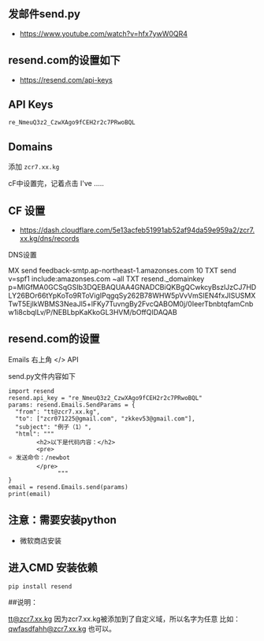 ## 发邮件send.py

- https://www.youtube.com/watch?v=hfx7ywW0QR4

## resend.com的设置如下 

- https://resend.com/api-keys

## API Keys

`re_NmeuQ3z2_CzwXAgo9fCEH2r2c7PRwoBQL`

## Domains

添加  `zcr7.xx.kg`

cF中设置完，记着点击 I've .....

## CF 设置

- https://dash.cloudflare.com/5e13acfeb51991ab52af94da59e959a2/zcr7.xx.kg/dns/records

DNS设置

MX  send   feedback-smtp.ap-northeast-1.amazonses.com   10
TXT send   v=spf1 include:amazonses.com ~all
TXT resend._domainkey  
p=MIGfMA0GCSqGSIb3DQEBAQUAA4GNADCBiQKBgQCwkcyBszlJzCJ7HDLY26BOr66tYpKoTo9RToVigIPqgqSy262B78WHW5pVvVmSIEN4fxJISUSMXTwT5EjIkWBMS3NeaJl5+lFKy7TuvngBy2FvcQABOM0j/0IeerTbnbtqfamCnbw1i8cbqlLv/P/NEBLbpKaKkoGL3HVM/bOffQIDAQAB

## resend.com的设置

Emails
右上角  </> API

send.py文件内容如下 

```
import resend
resend.api_key = "re_NmeuQ3z2_CzwXAgo9fCEH2r2c7PRwoBQL"
params: resend.Emails.SendParams = {
  "from": "tt@zcr7.xx.kg",
  "to": ["zcr071225@gmail.com", "zkkev53@gmail.com"],
  "subject": "例子（1）",
  "html": """
        <h2>以下是代码内容：</h2>                 
        <pre>
⭐ 发送命令：/newbot
        </pre>        
              """
}
email = resend.Emails.send(params)
print(email)

```

## 注意：需要安装python

- 微软商店安装 


## 进入CMD  安装依赖

`pip install resend `                                       

##说明：

tt@zcr7.xx.kg   因为zcr7.xx.kg被添加到了自定义域，所以名字为任意  比如：qwfasdfahh@zcr7.xx.kg 也可以。